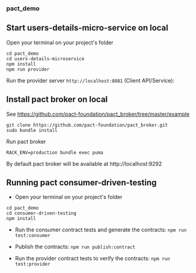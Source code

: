 ### pact_demo

## Start users-details-micro-service on local

Open your terminal on your project's folder

```
cd pact_demo
cd users-details-microservice
npm install
npm run provider
```
Run the provider server  `http://localhost:8081`  (Client API/Service):

## Install pact broker on local

​See ​https://github.com/pact-foundation/pact_broker/tree/master/example


```
git clone https://github.com/pact-foundation/pact_broker.git
sudo bundle install
```

Run pact broker
```
RACK_ENV=production bundle exec puma
```

By default pact broker will be available at  http://localhost:9292


## Running pact consumer-driven-testing

- Open your terminal on your project's folder

```
cd pact_demo
cd consumer-driven-testing
npm install
```

- Run the consumer contract tests and generate the contracts:
`npm run test:consumer`

- Publish the contracts:
`npm run publish:contract`

- Run the provider contract tests to verify the contracts:
`npm run test:provider`